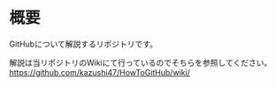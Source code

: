 # 概要
GitHubについて解説するリポジトリです。  
  
解説は当リポジトリのWikiにて行っているのでそちらを参照してください。  
https://github.com/kazushi47/HowToGitHub/wiki/
